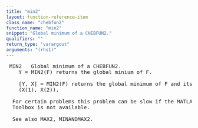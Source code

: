 ```yaml
---
title: "min2"
layout: function-reference-item
class_name: "chebfun2"
function_name: "min2"
snippet: "Global minimum of a CHEBFUN2."
qualifiers: ""
return_type: "varargout"
arguments: "(rhs1)"
---
```


<pre class="help-text"> MIN2   Global minimum of a CHEBFUN2. 
    Y = MIN2(F) returns the global minium of F.
  
    [Y, X] = MIN2(F) returns the global minimum of F and its coordinates in X =
    (X(1), X(2)).
 
  For certain problems this problem can be slow if the MATLAB Optimization
  Toolbox is not available.
 
  See also MAX2, MINANDMAX2.
</pre>